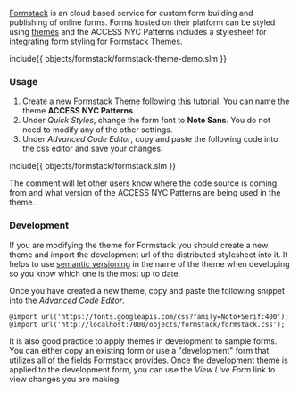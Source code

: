 [Formstack](https://www.formstack.com) is an cloud based service for custom form building and publishing of online forms. Forms hosted on their platform can be styled using [themes](https://www.formstack.com/features/themes-css) and the ACCESS NYC Patterns includes a stylesheet for integrating form styling for Formstack Themes.

include{{ objects/formstack/formstack-theme-demo.slm }}

### Usage

1. Create a new Formstack Theme following [this tutorial](https://help.formstack.com/hc/en-us/articles/360019204492-Themes). You can name the theme **ACCESS NYC Patterns**.
1. Under *Quick Styles*, change the form font to **Noto Sans**. You do not need to modify any of the other settings.
1. Under *Advanced Code Editor*, copy and paste the following code into the css editor and save your changes.

include{{ objects/formstack/formstack.slm }}

The comment will let other users know where the code source is coming from and what version of the ACCESS NYC Patterns are being used in the theme.

### Development

If you are modifying the theme for Formstack you should create a new theme and import the development url of the distributed stylesheet into it. It helps to use [semantic versioning](https://semver.org) in the name of the theme when developing so you know which one is the most up to date.

Once you have created a new theme, copy and paste the following snippet into the *Advanced Code Editor*.

    @import url('https://fonts.googleapis.com/css?family=Noto+Serif:400');
    @import url('http://localhost:7000/objects/formstack/formstack.css');

It is also good practice to apply themes in development to sample forms. You can either copy an existing form or use a "development" form that utilizes all of the fields Formstack provides. Once the development theme is applied to the development form, you can use the *View Live Form* link to view changes you are making.
